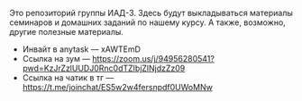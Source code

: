 Это репозиторий группы ИАД-3. Здесь будут выкладываться материалы семинаров и домашних заданий по нашему курсу. А также, возможно, другие полезные материалы. 

* Инвайт в anytask –– xAWTEmD
* Ссылка на зум –– https://zoom.us/j/94956280541?pwd=KzJrZzlUUDJ0Rnc0dTZIbjZlNjdzZz09
* Ссылка на чатик в тг –– https://t.me/joinchat/ES5w2w4fersnpdf0UWoMNw
